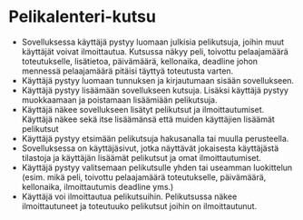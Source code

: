 # Pelikalenteri-kutsu


* Sovelluksessa käyttäjä pystyy luomaan julkisia pelikutsuja, joihin muut käyttäjät voivat ilmoittautua. Kutsussa näkyy peli, toivottu pelaajamäärä toteutukselle, lisätietoa, päivämäärä, kellonaika, deadline johon mennessä pelaajamäärä pitäisi täyttyä toteutusta varten.
* Käyttäjä pystyy luomaan tunnuksen ja kirjautumaan sisään sovellukseen.
* Käyttäjä pystyy lisäämään sovellukseen kutsuja. Lisäksi käyttäjä pystyy muokkaamaan ja poistamaan lisäämiään pelikutsuja.
* Käyttäjä näkee sovellukseen lisätyt pelikutsut ja ilmoittautumiset. Käyttäjä näkee sekä itse lisäämänsä että muiden käyttäjien lisäämät pelikutsut
* Käyttäjä pystyy etsimään pelikutsuja hakusanalla tai muulla perusteella.
* Sovelluksessa on käyttäjäsivut, jotka näyttävät jokaisesta käyttäjästä tilastoja ja käyttäjän lisäämät pelikutsut ja omat ilmoittautumiset.
* Käyttäjä pystyy valitsemaan pelikutsulle yhden tai useamman luokittelun (esim. mikä peli, toivottu pelaajamäärä toteutukselle, päivämäärä, kellonaika, ilmoittautumis deadline yms.)
* Käyttäjä voi ilmoittautua pelikutsuihin. Pelikutsussa näkee ilmoittautuneet ja toteutuuko pelikutsut joihin on ilmoittautunut.
